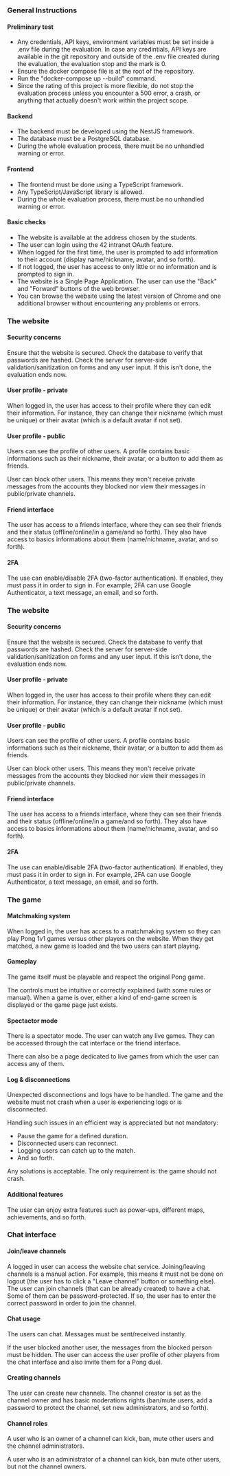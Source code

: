 ### General Instructions

#### Preliminary test

- Any credentials, API keys, environment variables must be set inside a .env file during the evaluation.
  In case any credintials, API keys are available in the git repository and outside of the .env file created during the evaluation, the evaluation stop and the mark is 0.
- Ensure the docker compose file is at the root of the repository.
- Run the "docker-compose up --build" command.
- Since the rating of this project is more flexible, do not stop the evaluation process unless you encounter a 500 error, a crash, or anything that actually doesn't work within the project scope.

#### Backend

- The backend must be developed using the NestJS framework.
- The database must be a PostgreSQL database.
- During the whole evaluation process, there must be no unhandled warning or error.

#### Frontend

- The frontend must be done using a TypeScript framework.
- Any TypeScript/JavaScript library is allowed.
- During the whole evaluation process, there must be no unhandled warning or error.

#### Basic checks

- The website is available at the address chosen by the students.
- The user can login using the 42 intranet OAuth feature.
- When logged for the first time, the user is prompted to add information to their account (display name/nickname, avatar, and so forth).
- If not logged, the user has access to only little or no information and is prompted to sign in.
- The website is a Single Page Application. The user can use the "Back" and "Forward" buttons of the web browser.
- You can browse the website using the latest version of Chrome and one additional browser without encountering any problems or errors.

### The website

#### Security concerns

Ensure that the website is secured. Check the database to verify that passwords are hashed. Check the server for server-side validation/sanitization on forms and any user input. If this isn't done, the evaluation ends now.

#### User profile - private

When logged in, the user has access to their profile where they can edit their information. For instance, they can change their nickname (which must be unique) or their avatar (which is a default avatar if not set).

#### User profile - public

Users can see the profile of other users. A profile contains basic informations such as their nickname, their avatar, or a button to add them as friends.

User can block other users. This means they won't receive private messages from the accounts they blocked nor view their messages in public/private channels.

#### Friend interface

The user has access to a friends interface, where they can see their friends and their status (offline/online/in a game/and so forth). They also have access to basics informations about them (name/nichname, avatar, and so forth).

#### 2FA

The use can enable/disable 2FA (two-factor authentication). If enabled, they must pass it in order to sign in. For example, 2FA can use Google Authenticator, a text message, an email, and so forth.
### The website

#### Security concerns

Ensure that the website is secured. Check the database to verify that passwords are hashed. Check the server for server-side validation/sanitization on forms and any user input. If this isn't done, the evaluation ends now.

#### User profile - private

When logged in, the user has access to their profile where they can edit their information. For instance, they can change their nickname (which must be unique) or their avatar (which is a default avatar if not set).

#### User profile - public

Users can see the profile of other users. A profile contains basic informations such as their nickname, their avatar, or a button to add them as friends.

User can block other users. This means they won't receive private messages from the accounts they blocked nor view their messages in public/private channels.

#### Friend interface

The user has access to a friends interface, where they can see their friends and their status (offline/online/in a game/and so forth). They also have access to basics informations about them (name/nichname, avatar, and so forth).

#### 2FA

The use can enable/disable 2FA (two-factor authentication). If enabled, they must pass it in order to sign in. For example, 2FA can use Google Authenticator, a text message, an email, and so forth.
### The game

#### Matchmaking system

When logged in, the user has access to a matchmaking system so they can play Pong 1v1 games versus other players on the website. When they get matched, a new game is loaded and the two users can start playing.

#### Gameplay

The game itself must be playable and respect the original Pong game.

The controls must be intuitive or correctly explained (with some rules or manual). When a game is over, either a kind of end-game screen is displayed or the game page just exists.

#### Spectactor mode

There is a spectator mode. The user can watch any live games. They can be accessed through the cat interface or the friend interface.

There can also be a page dedicated to live games from which the user can access any of them.

#### Log & disconnections

Unexpected disconnections and logs have to be handled. The game and the website must not crash when a user is experiencing logs or is disconnected.

Handling such issues in an efficient way is appreciated but not mandatory:

- Pause the game for a defined duration.
- Disconnected users can reconnect.
- Logging users can catch up to the match.
- And so forth.

Any solutions is acceptable. The only requirement is: the game should not crash.

#### Additional features

The user can enjoy extra features such as power-ups, different maps, achievements, and so forth.

### Chat interface

#### Join/leave channels

A logged in user can access the website chat service. Joining/leaving channels is a manual action. For example, this means it must not be done on logout (the user has to click a "Leave channel" button or something else). The user can join channels (that can be already created) to have a chat. Some of them can be password-protected. If so, the user has to enter the correct password in order to join the channel.

#### Chat usage

The users can chat. Messages must be sent/received instantly.

If the user blocked another user, the messages from the blocked person must be hidden. The user can access the user profile of other players from the chat interface and also invite them for a Pong duel.

#### Creating channels

The user can create new channels. The channel creator is set as the channel owner and has basic moderations rights (ban/mute users, add a password to protect the channel, set new administrators, and so forth).

#### Channel roles

A user who is an owner of a channel can kick, ban, mute other users and the channel administrators.

A user who is an administrator of a channel can kick, ban mute other users, but not the channel owners.
